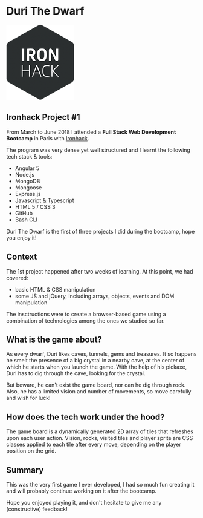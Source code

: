 # Duri The Dwarf

![Ironhack logo](./images/ironhack-logo.png)
## Ironhack Project #1
From March to June 2018 I attended a **Full Stack Web Development Bootcamp** in Paris with [Ironhack](http://www.ironhack.com/en).

The program was very dense yet well structured and I learnt the following tech stack & tools:
- Angular 5
- Node.js
- MongoDB
- Mongoose
- Express.js
- Javascript & Typescript
- HTML 5 / CSS 3
- GitHub
- Bash CLI

Duri The Dwarf is the first of three projects I did during the bootcamp, hope you enjoy it!


## Context
The 1st project happened after two weeks of learning. At this point, we had covered:
- basic HTML & CSS manipulation
- some JS and jQuery, including arrays, objects, events and DOM manipulation

The insctructions were to create a browser-based game using a combination of technologies among the ones we studied so far.

## What is the game about?
As every dwarf, Duri likes caves, tunnels, gems and treasures. It so happens he smelt the presence of a big crystal in a nearby cave, at the center of which he starts when you launch the game. With the help of his pickaxe, Duri has to dig through the cave, looking for the crystal.

But beware, he can't exist the game board, nor can he dig through rock. Also, he has a limited vision and number of movements, so move carefully and wish for luck!

## How does the tech work under the hood?
The game board is a dynamically generated 2D array of tiles that refreshes upon each user action. Vision, rocks, visited tiles and player sprite are CSS classes applied to each tile after every move, depending on the player position on the grid.

## Summary
This was the very first game I ever developed, I had so much fun creating it and will probably continue working on it after the bootcamp.

Hope you enjoyed playing it, and don't hesitate to give me any (constructive) feedback!
